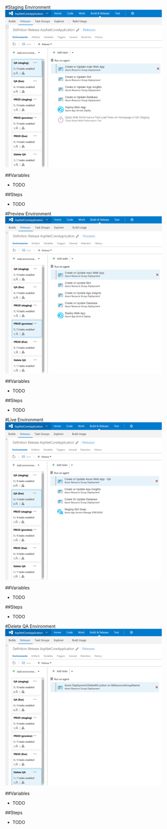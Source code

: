 #Staging Environment
![Staging Release Overview](/docs/StagingRelease.PNG)

##Variables
- TODO

##Steps 
- TODO

#Preview Environment
![Preview Release Overview](/docs/PreviewRelease.PNG)

##Variables
- TODO

##Steps 
- TODO

#Live Environment
![Live Release Overview](/docs/LiveRelease.PNG)

##Variables
- TODO

##Steps 
- TODO

#Delete QA Environment
![Delete QA Release Overview](/docs/DeleteQARelease.PNG)

##Variables
- TODO

##Steps 
- TODO